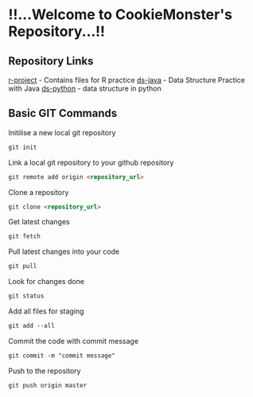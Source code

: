   
# !!...Welcome to CookieMonster's Repository...!!

## Repository Links

[r-project](https://kunal15abc.github.io/r-project/) - Contains files for R practice
[ds-java](https://kunal15abc.github.io/ds-java/) - Data Structure Practice with Java
[ds-python](https://kunal15abc.github.io/ds-python/) - data structure in python

## Basic GIT Commands

Initilise a new local git repository
```markdown
git init
```
Link a local git repository to your github repository
```markdown
git remote add origin <repository_url>
```

Clone a repository
```markdown
git clone <repository_url>
```

Get latest changes
```markdown
git fetch
```

Pull latest changes into your code
```markdown
git pull
```

Look for changes done
```markdown
git status
```

Add all files for staging
```markdown
git add --all
```

Commit the code with commit message
```markdown
git commit -m "commit message"
```

Push to the repository
```markdown
git push origin master
```
